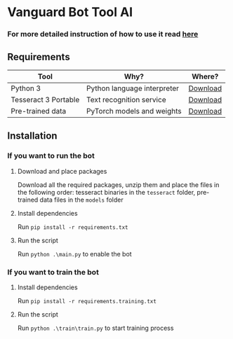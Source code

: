 # Vanguard Bot Tool AI

### For more detailed instruction of how to use it read [here](./readme.htm)

## Requirements

| Tool | Why? | Where? |
| --- | --- | --- |
| Python 3 | Python language interpreter | [Download](https://www.python.org/downloads/) |
| Tesseract 3 Portable | Text recognition service | [Download](https://github.com/maxshymchuk/bf1-vg-bot/releases/tag/tesseract) |
| Pre-trained data | PyTorch models and weights | [Download](https://github.com/maxshymchuk/bf1-vg-bot/releases/tag/models) |

## Installation

### If you want to run the bot

1. Download and place packages

   Download all the required packages, unzip them and place the files in the following order: tesseract binaries in the `tesseract` folder, pre-trained data files in the `models` folder

3. Install dependencies

   Run `pip install -r requirements.txt`

4. Run the script

   Run `python .\main.py` to enable the bot


### If you want to train the bot

1. Install dependencies

   Run `pip install -r requirements.training.txt` 

2. Run the script
   
   Run `python .\train\train.py` to start training process

